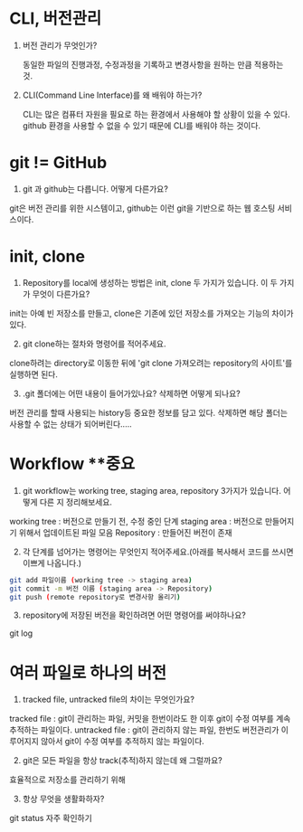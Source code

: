 # CLI, 버전관리

1. 버전 관리가 무엇인가?

   동일한 파일의 진행과정, 수정과정을 기록하고 변경사항을 원하는 만큼 적용하는 것.

2. CLI(Command Line Interface)를 왜 배워야 하는가?

   CLI는 많은 컴퓨터 자원을 필요로 하는 환경에서 사용해야 할 상황이 있을 수 있다. github 환경을 사용할 수 없을 수 있기 때문에 CLI를 배워야 하는 것이다.


# git != GitHub
1. git 과 github는 다릅니다. 어떻게 다른가요?

git은 버전 관리를 위한 시스템이고, github는 이런 git을 기반으로 하는 웹 호스팅 서비스이다.

# init, clone
1. Repository를 local에 생성하는 방법은 init, clone 두 가지가 있습니다. 이 두 가지가 무엇이 다른가요?

init는 아예 빈 저장소를 만들고, clone은 기존에 있던 저장소를 가져오는 기능의 차이가 있다.

2. git clone하는 절차와 명령어를 적어주세요.

clone하려는 directory로 이동한 뒤에
'git clone 가져오려는 repository의 사이트'를 실행하면 된다.

3. .git 폴더에는 어떤 내용이 들어가있나요? 삭제하면 어떻게 되나요?

버전 관리를 할때 사용되는 history등 중요한 정보를 담고 있다. 삭제하면 해당 폴더는 사용할 수 없는 상태가 되어버린다.....

# Workflow **중요
1. git workflow는 working tree, staging area, repository 3가지가 있습니다. 어떻게 다른 지 정리해보세요.

working tree : 버전으로 만들기 전, 수정 중인 단계
staging area : 버전으로 만들어지기 위해서 업데이트된 파일 모음
Repository : 만들어진 버전이 존재

2. 각 단계를 넘어가는 명령어는 무엇인지 적어주세요.(아래를 복사해서 코드를 쓰시면 이쁘게 나옵니다.)

```bash
git add 파일이름 (working tree -> staging area)
git commit -m 버전 이름 (staging area -> Repository)
git push (remote repository로 변경사항 올리기)
```

3. repository에 저장된 버전을 확인하려면 어떤 명령어를 써야하나요?

git log

# 여러 파일로 하나의 버전
1. tracked file, untracked file의 차이는 무엇인가요?

tracked file : git이 관리하는 파일, 커밋을 한번이라도 한 이후 git이 수정 여부를 계속 추적하는 파일이다.
untracked file : git이 관리하지 않는 파일, 한번도 버전관리가 이루어지지 않아서 git이 수정 여부를 추적하지 않는 파일이다.

2. git은 모든 파일을 항상 track(추적)하지 않는데 왜 그럴까요?

효율적으로 저장소를 관리하기 위해

3. 항상 무엇을 생활화하자?

git status 자주 확인하기